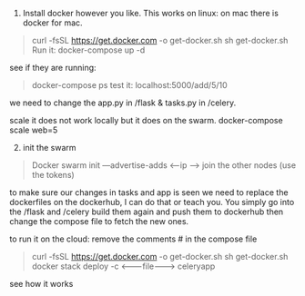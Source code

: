 1. Install docker however you like.
This works on linux:
on mac there is docker for mac.

>curl -fsSL https://get.docker.com -o get-docker.sh
>sh get-docker.sh
Run it:
> docker-compose up -d

see if they are running:
> docker-compose ps
test it:
localhost:5000/add/5/10

we need to change the app.py in /flask & tasks.py in /celery.

scale it does not work locally but it does on the swarm.
docker-compose scale web=5

2. init the swarm
>Docker swarm init —advertise-adds <—ip —>
join the other nodes (use the tokens)

to make sure our changes in tasks and app is seen we need to replace the dockerfiles on the dockerhub, I can do that or teach you.
You simply go into the /flask and /celery
build them again and push them to dockerhub then change the compose file to fetch the new ones. 

to run it on the cloud:
remove the comments # in the compose file
>curl -fsSL https://get.docker.com -o get-docker.sh
>sh get-docker.sh
>docker stack deploy -c <---file---> celeryapp

see how it works
